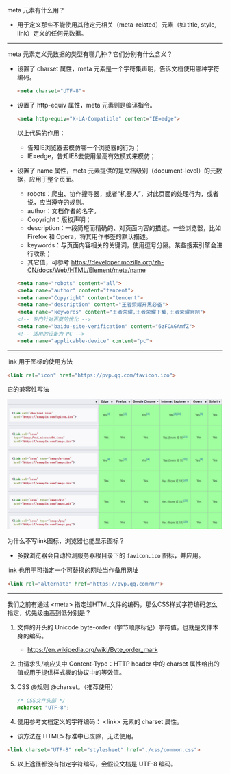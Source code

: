 meta 元素有什么用？

- 用于定义那些不能使用其他定元相关（meta-related）元素（如 title, style, link）定义的任何元数据。

-----

meta 元素定义元数据的类型有哪几种？它们分别有什么含义？

- 设置了 charset 属性，meta 元素是一个字符集声明，告诉文档使用哪种字符编码。 

  ```html
  <meta charset="UTF-8">
  ```

- 设置了 http-equiv 属性，meta 元素则是编译指令。 

  ```html
  <meta http-equiv="X-UA-Compatible" content="IE=edge">
  ```

  以上代码的作用：
	
	- 告知IE浏览器去模仿哪一个浏览器的行为； 
	- IE=edge，告知IE8去使用最高有效模式来模仿；

- 设置了 name 属性，meta 元素提供的是文档级别（document-level）的元数据，应用于整个页面。

	- robots：爬虫、协作搜寻器，或者“机器人”，对此页面的处理行为，或者说，应当遵守的规则。 
	- author：文档作者的名字。 
	- Copyright：版权声明； 
	- description：一段简短而精确的、对页面内容的描述。一些浏览器，比如 Firefox 和 Opera，将其用作书签的默认描述。
	- keywords：与页面内容相关的关键词，使用逗号分隔。某些搜索引擎会进行收录；
	- 其它值，可参考 https://developer.mozilla.org/zh-CN/docs/Web/HTML/Element/meta/name
	
	```html
	<meta name="robots" content="all">
	<meta name="author" content="tencent">
	<meta name="Copyright" content="tencent">
	<meta name="description" content="王者荣耀开黑必备">
	<meta name="keywords" content="王者荣耀,王者荣耀下载,王者荣耀官网">
	<!-- 专门针对百度的优化 -->
	<meta name="baidu-site-verification" content="6zFCAGAmfZ">
	<!-- 适用的设备为 PC -->
	<meta name="applicable-device" content="pc">
	```

-----

link 用于图标的使用方法

```html
<link rel="icon" href="https://pvp.qq.com/favicon.ico">
```

它的兼容性写法

![](NodeAssets/link元素的兼容性写法.jpg)

为什么不写link图标，浏览器也能显示图标？

- 多数浏览器会自动检测服务器根目录下的 `favicon.ico` 图标，并应用。

link 也用于可指定一个可替换的网址当作备用网址

```html
<link rel="alternate" href="https://pvp.qq.com/m/">
```

-----

我们之前有通过 \<meta\> 指定过HTML文件的编码，那么CSS样式字符编码怎么指定，优先级由高到低分别是？

1. 文件的开头的 Unicode byte-order（字节顺序标记）字符值，也就是文件本身的编码。 
	
	- https://en.wikipedia.org/wiki/Byte_order_mark
	
2. 由请求头/响应头中 Content-Type：HTTP header 中的 charset 属性给出的值或用于提供样式表的协议中的等效值。 

3. CSS @规则 @charset。（推荐使用） 

   ```css
   /* CSS文件头部 */
   @charset "UTF-8";
   ```

4. 使用参考文档定义的字符编码： \<link\> 元素的 charset 属性。 

  - 该方法在 HTML5 标准中已废除，无法使用。 

  ```html
  <link charset="UTF-8" rel="stylesheet" href="./css/common.css">
  ```

5. 以上途径都没有指定字符编码，会假设文档是 UTF-8 编码。
